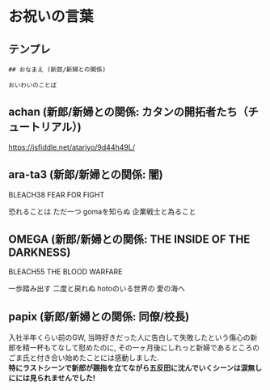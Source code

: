 # お祝いの言葉

## テンプレ

```
## おなまえ (新郎/新婦との関係)

おいわいのことば
```
## achan (新郎/新婦との関係: カタンの開拓者たち（チュートリアル）)

https://jsfiddle.net/atariyo/9d44h49L/

## ara-ta3 (新郎/新婦との関係: 闇)

BLEACH38 FEAR FOR FIGHT

恐れることは ただ一つ gomaを知らぬ 企業戦士と為ること

## OMEGA (新郎/新婦との関係: THE INSIDE OF THE DARKNESS)

BLEACH55 THE BLOOD WARFARE

一歩踏み出す 二度と戻れぬ hotoのいる世界の 愛の海へ

## papix (新郎/新婦との関係: 同僚/校長)

入社半年くらい前のGW, 当時好きだった人に告白して失敗したという傷心の新郎を精一杯もてなして慰めたのに, その一ヶ月後にしれっと新婦であるところのごま氏と付き合い始めたことには感動しました.  
**特にラストシーンで新郎が親指を立てながら五反田に沈んでいくシーンは涙無しにには見られませんでした!**

